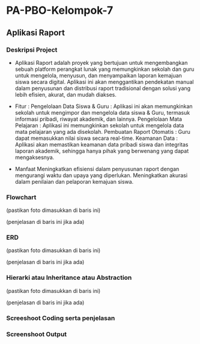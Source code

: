 # PA-PBO-Kelompok-7

## Aplikasi Raport

### Deskripsi Project
- Aplikasi Raport  adalah proyek yang bertujuan untuk mengembangkan sebuah platform perangkat lunak yang memungkinkan sekolah dan guru untuk mengelola, menyusun, dan menyampaikan laporan kemajuan siswa secara digital. Aplikasi ini akan menggantikan pendekatan manual dalam penyusunan dan distribusi raport tradisional dengan solusi yang lebih efisien, akurat, dan mudah diakses.

- Fitur : 
Pengelolaan Data Siswa & Guru : Aplikasi ini akan memungkinkan sekolah untuk mengimpor dan mengelola data siswa & Guru, termasuk informasi pribadi, riwayat akademik, dan lainnya.
Pengelolaan Mata Pelajaran    : Aplikasi ini memungkinkan sekolah untuk mengelola data mata pelajaran yang ada disekolah.
Pembuatan Raport Otomatis     : Guru dapat memasukkan nilai siswa secara real-time. 
Keamanan Data                 : Aplikasi akan memastikan keamanan data pribadi siswa dan integritas laporan akademik, sehingga hanya pihak yang berwenang yang dapat mengaksesnya.

- Manfaat
Meningkatkan efisiensi dalam penyusunan raport dengan mengurangi waktu dan upaya yang diperlukan.
Meningkatkan akurasi dalam penilaian dan pelaporan kemajuan siswa.

### Flowchart

(pastikan foto dimasukkan di baris ini)

(penjelasan di baris ini jika ada)

### ERD

(pastikan foto dimasukkan di baris ini)

(penjelasan di baris ini jika ada)

### Hierarki atau Inheritance atau Abstraction

(pastikan foto dimasukkan di baris ini)

(penjelasan di baris ini jika ada)

### Screeshoot Coding serta penjelasan

### Screenshoot Output

